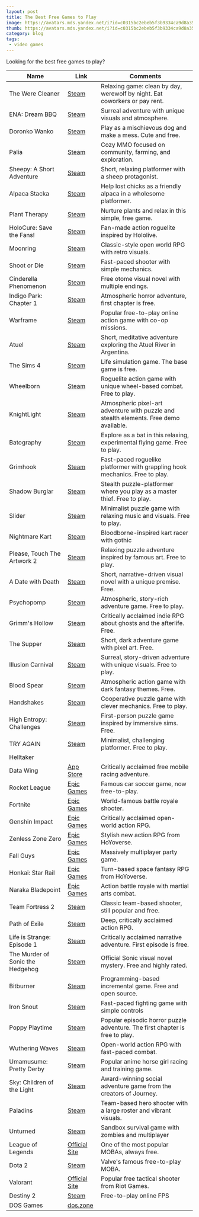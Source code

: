 ```yaml
---
layout: post
title: The Best Free Games to Play
image: https://avatars.mds.yandex.net/i?id=c0315bc2ebeb5f3b9334ca9d8a35bf629afb02bd-5142520-images-thumbs&n=13
thumb: https://avatars.mds.yandex.net/i?id=c0315bc2ebeb5f3b9334ca9d8a35bf629afb02bd-5142520-images-thumbs&n=13
category: blog
tags:
 - video games
---
```


Looking for the best free games to play?<!-- truncate_here --><!-- truncate_here -->


| Name | Link | Comments |
|------|------|----------|
| The Were Cleaner | [Steam](https://store.steampowered.com/app/2795000/The_WereCleaner/) | Relaxing game: clean by day, werewolf by night. Eat coworkers or pay rent. |
| ENA: Dream BBQ | [Steam](https://store.steampowered.com/app/2134320/ENA_Dream_BBQ/) | Surreal adventure with unique visuals and atmosphere. |
| Doronko Wanko | [Steam](https://store.steampowered.com/app/2512840/DORONKO_WANKO/) | Play as a mischievous dog and make a mess. Cute and free. |
| Palia | [Steam](https://store.steampowered.com/app/2707930/Palia/) | Cozy MMO focused on community, farming, and exploration. |
| Sheepy: A Short Adventure | [Steam](https://store.steampowered.com/app/1568400/Sheepy_A_Short_Adventure/) | Short, relaxing platformer with a sheep protagonist. |
| Alpaca Stacka | [Steam](https://store.steampowered.com/app/1655140/Alpaca_Stacka/) | Help lost chicks as a friendly alpaca in a wholesome platformer. |
| Plant Therapy | [Steam](https://store.steampowered.com/app/2505120/Plant_Therapy/) | Nurture plants and relax in this simple, free game. |
| HoloCure: Save the Fans! | [Steam](https://store.steampowered.com/app/2420510/HoloCure__Save_the_Fans/) | Fan-made action roguelite inspired by Hololive. |
| Moonring | [Steam](https://store.steampowered.com/app/2373630/Moonring/) | Classic-style open world RPG with retro visuals. |
| Shoot or Die | [Steam](https://store.steampowered.com/app/2951560/Shoot_or_Die/) | Fast-paced shooter with simple mechanics. |
| Cinderella Phenomenon | [Steam](https://store.steampowered.com/app/568770/Cinderella_Phenomenon__OtomeVisual_Novel/) | Free otome visual novel with multiple endings. |
| Indigo Park: Chapter 1 | [Steam](https://store.steampowered.com/app/2504480/Indigo_Park_Chapter_1/) | Atmospheric horror adventure, first chapter is free. |
| Warframe | [Steam](https://store.steampowered.com/app/230410/Warframe/) | Popular free-to-play online action game with co-op missions. |
| Atuel | [Steam](https://store.steampowered.com/app/2794330/Atuel/) | Short, meditative adventure exploring the Atuel River in Argentina. |
| The Sims 4 | [Steam](https://store.steampowered.com/app/1222670/The_Sims_4/) | Life simulation game. The base game is free. |
| Wheelborn | [Steam](https://store.steampowered.com/app/2704210/Wheelborn) | Roguelite action game with unique wheel-based combat. Free to play. |
| KnightLight | [Steam](https://store.steampowered.com/app/3086850/KnightLight/) | Atmospheric pixel-art adventure with puzzle and stealth elements. Free demo available. |
| Batography | [Steam](https://store.steampowered.com/app/3351430/Batography/) | Explore as a bat in this relaxing, experimental flying game. Free to play. |
| Grimhook | [Steam](https://store.steampowered.com/app/2667430/Grimhook/) | Fast-paced roguelike platformer with grappling hook mechanics. Free to play. |
| Shadow Burglar | [Steam](https://store.steampowered.com/app/1881340/Shadow_Burglar/) | Stealth puzzle-platformer where you play as a master thief. Free to play. |
| Slider | [Steam](https://store.steampowered.com/app/1916890/Slider/) | Minimalist puzzle game with relaxing music and visuals. Free to play. |
| Nightmare Kart | [Steam](https://store.steampowered.com/app/2930160/Nightmare_Kart/) | Bloodborne-inspired kart racer with gothic
| Please, Touch The Artwork 2 | [Steam](https://store.steampowered.com/app/2600140/Please_Touch_The_Artwork_2/) | Relaxing puzzle adventure inspired by famous art. Free to play. |
| A Date with Death | [Steam](https://store.steampowered.com/app/2415010/A_Date_with_Death/) | Short, narrative-driven visual novel with a unique premise. Free. |
| Psychopomp | [Steam](https://store.steampowered.com/app/2771670/Psychopomp/) | Atmospheric, story-rich adventure game. Free to play. |
| Grimm's Hollow | [Steam](https://store.steampowered.com/app/1170880/Grimms_Hollow/) | Critically acclaimed indie RPG about ghosts and the afterlife. Free. |
| The Supper | [Steam](https://store.steampowered.com/app/1171370/The_Supper/) | Short, dark adventure game with pixel art. Free. |
| Illusion Carnival | [Steam](https://store.steampowered.com/app/2796340/Illusion_Carnival/) | Surreal, story-driven adventure with unique visuals. Free to play. |
| Blood Spear | [Steam](https://store.steampowered.com/app/1638660/Blood_Spear/) | Atmospheric action game with dark fantasy themes. Free. |
| Handshakes | [Steam](https://store.steampowered.com/app/2171690/Handshakes/) | Cooperative puzzle game with clever mechanics. Free to play. |
| High Entropy: Challenges | [Steam](https://store.steampowered.com/app/1389630/High_Entropy_Challenges/) | First-person puzzle game inspired by immersive sims. Free. |
| TRY AGAIN | [Steam](https://store.steampowered.com/app/2448340/TRY_AGAIN/) | Minimalist, challenging platformer. Free to play. |
| Helltaker
| Data Wing | [App Store](https://apps.apple.com/us/app/data-wing/id1206723870) | Critically acclaimed free mobile racing adventure. |
| Rocket League | [Epic Games](https://store.epicgames.com/en-US/p/rocket-league) | Famous car soccer game, now free-to-play. |
| Fortnite | [Epic Games](https://store.epicgames.com/en-US/p/fortnite) | World-famous battle royale shooter. |
| Genshin Impact | [Epic Games](https://store.epicgames.com/en-US/p/genshin-impact) | Critically acclaimed open-world action RPG. |
| Zenless Zone Zero | [Epic Games](https://store.epicgames.com/en-US/p/zenless-zone-zero-c7c151) | Stylish new action RPG from HoYoverse. |
| Fall Guys | [Epic Games](https://store.epicgames.com/en-US/p/fall-guys) | Massively multiplayer party game. |
| Honkai: Star Rail | [Epic Games](https://store.epicgames.com/en-US/p/honkai-star-rail) | Turn-based space fantasy RPG from HoYoverse. |
| Naraka Bladepoint | [Epic Games](https://store.epicgames.com/en-US/p/naraka-bladepoint) | Action battle royale with martial arts combat. |
| Team Fortress 2 | [Steam](https://store.steampowered.com/app/440/Team_Fortress_2/) | Classic team-based shooter, still popular and free. |
| Path of Exile | [Steam](https://store.steampowered.com/app/238960/Path_of_Exile/) | Deep, critically acclaimed action RPG. |
| Life is Strange: Episode 1 | [Steam](https://store.steampowered.com/app/319630/Life_is_Strange__Episode_1/) | Critically acclaimed narrative adventure. First episode is free. |
| The Murder of Sonic the Hedgehog | [Steam](https://store.steampowered.com/app/2324650/The_Murder_of_Sonic_the_Hedgehog/) | Official Sonic visual novel mystery. Free and highly rated. |
| Bitburner | [Steam](https://store.steampowered.com/app/1812820/Bitburner/) | Programming-based incremental game. Free and open source. |
| Iron Snout | [Steam](https://store.steampowered.com/app/424280/Iron_Snout/) | Fast-paced fighting game with simple controls
| Poppy Playtime | [Steam](https://store.steampowered.com/app/1721470/Poppy_Playtime/) | Popular episodic horror puzzle adventure. The first chapter is free to play. |
| Wuthering Waves | [Steam](https://store.steampowered.com/app/3513350/Wuthering_Waves/) | Open-world action RPG with fast-paced combat. |
| Umamusume: Pretty Derby | [Steam](https://store.steampowered.com/app/3224770/Umamusume_Pretty_Derby/) | Popular anime horse girl racing and training game. |
| Sky: Children of the Light | [Steam](https://store.steampowered.com/app/2325290/Sky_Children_of_the_Light/) | Award-winning social adventure game from the creators of Journey. |
| Paladins | [Steam](https://store.steampowered.com/app/444090/Paladins/) | Team-based hero shooter with a large roster and vibrant visuals. |
| Unturned | [Steam](https://store.steampowered.com/app/304930/Unturned/) | Sandbox survival game with zombies and multiplayer |
| League of Legends | [Official Site](https://www.leagueoflegends.com/) | One of the most popular MOBAs, always free. |
| Dota 2 | [Steam](https://store.steampowered.com/app/570/Dota_2/) | Valve's famous free-to-play MOBA. |
| Valorant | [Official Site](https://playvalorant.com/) | Popular free tactical shooter from Riot Games. |
| Destiny 2 | [Steam](https://store.steampowered.com/app/1085660/Destiny_2/) | Free-to-play online FPS
| DOS Games | [dos.zone](https://dos.zone/) | |